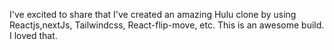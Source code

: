 I've excited to share that I've created an amazing Hulu clone by using Reactjs,nextJs, Tailwindcss, React-flip-move, etc. This is an awesome build. I loved that.
